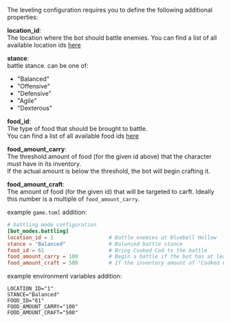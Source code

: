The leveling configuration requires you to define the following additional properties:    


**location_id**:  
The location where the bot should battle enemies. You can find a list of all available location ids [here](./../locations.md)

**stance**:  
battle stance. can be one of: 
- "Balanced"
- "Offensive"
- "Defensive"
- "Agile"
- "Dexterous"

**food_id**:  
The type of food that should be brought to battle.  
 You can find a list of all available food ids [here](./../food.md)

**food_amount_carry**:  
The threshold amount of food (for the given id above) that the character must have in its inventory.  
If the actual amount is below the threshold, the bot will begin crafting it.

**food_amount_craft**:  
The amount of food (for the given id) that will be targeted to carft. Ideally this number is a multiple of `food_amount_carry`.  


example `game.toml` addition:

```toml
# battling mode configuration
[bot_modes.battling]
location_id = 1                  # Battle enemies at Bluebell Hollow
stance = "Balanced"              # Balanced battle stance
food_id = 61                     # Bring Cooked Cod to the battle
food_amount_carry = 100          # Begin a battle if the bot has at least 100 Cooked Cod in his inventory
food_amount_craft = 500          # If the inventory amount of "Cooked Cod" falls below 100, the bot will craft up to 500 of it. 
```

example environment variables addition:
```env
LOCATION_ID="1"
STANCE="Balanced"
FOOD_ID="61"
FOOD_AMOUNT_CARRY="100"
FOOD_AMOUNT_CRAFT="500"
```
